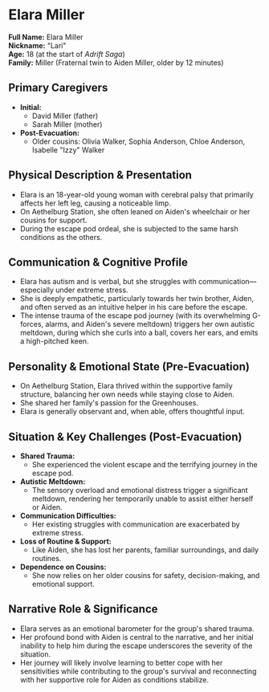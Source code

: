 # Elara Miller

**Full Name:** Elara Miller  
**Nickname:** "Lari"  
**Age:** 18 (at the start of *Adrift Saga*)  
**Family:** Miller (Fraternal twin to Aiden Miller, older by 12 minutes)

## Primary Caregivers
- **Initial:**  
  - David Miller (father)  
  - Sarah Miller (mother)
- **Post-Evacuation:**  
  - Older cousins: Olivia Walker, Sophia Anderson, Chloe Anderson, Isabelle "Izzy" Walker

## Physical Description & Presentation
- Elara is an 18-year-old young woman with cerebral palsy that primarily affects her left leg, causing a noticeable limp.
- On Aethelburg Station, she often leaned on Aiden's wheelchair or her cousins for support.
- During the escape pod ordeal, she is subjected to the same harsh conditions as the others.

## Communication & Cognitive Profile
- Elara has autism and is verbal, but she struggles with communication—especially under extreme stress.
- She is deeply empathetic, particularly towards her twin brother, Aiden, and often served as an intuitive helper in his care before the escape.
- The intense trauma of the escape pod journey (with its overwhelming G-forces, alarms, and Aiden's severe meltdown) triggers her own autistic meltdown, during which she curls into a ball, covers her ears, and emits a high-pitched keen.

## Personality & Emotional State (Pre-Evacuation)
- On Aethelburg Station, Elara thrived within the supportive family structure, balancing her own needs while staying close to Aiden.
- She shared her family's passion for the Greenhouses.
- Elara is generally observant and, when able, offers thoughtful input.

## Situation & Key Challenges (Post-Evacuation)
- **Shared Trauma:**  
  - She experienced the violent escape and the terrifying journey in the escape pod.
- **Autistic Meltdown:**  
  - The sensory overload and emotional distress trigger a significant meltdown, rendering her temporarily unable to assist either herself or Aiden.
- **Communication Difficulties:**  
  - Her existing struggles with communication are exacerbated by extreme stress.
- **Loss of Routine & Support:**  
  - Like Aiden, she has lost her parents, familiar surroundings, and daily routines.
- **Dependence on Cousins:**  
  - She now relies on her older cousins for safety, decision-making, and emotional support.

## Narrative Role & Significance
- Elara serves as an emotional barometer for the group's shared trauma.
- Her profound bond with Aiden is central to the narrative, and her initial inability to help him during the escape underscores the severity of the situation.
- Her journey will likely involve learning to better cope with her sensitivities while contributing to the group's survival and reconnecting with her supportive role for Aiden as conditions stabilize.